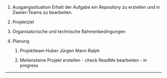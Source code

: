 1. Ausgangssituation
   	Erhalt der Aufgabe ein Repository zu erstellen und in Zweier-Teams zu bearbeiten.
		
3. Projektziel
		
4. Organisatorische und technische Rahmenbedingungen
		
5. Planung
					
	1. Projektteam
    		Huber Jürgen
    		Mann Ralph
			
	3. Meilensteine
    		Projekt erstellen - check
    		ReadMe bearbeiten - in progress
---------------------------------------------------------------------
